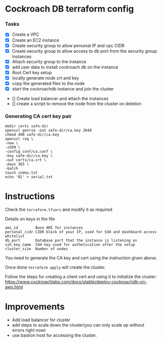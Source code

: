 # Cockroach DB terraform config

### Tasks

- [x] Create a VPC
- [x] Create an EC2 instance
- [x] Create security group to allow personal IP and vpc CIDR
- [x] Create security group to allow access to db port from the security group instances
- [x] Attach security group to the instance
- [x] add user data to install cockroach db on the instance
- [x] Root Cert key setup
- [x] locally generate node crt and key
- [x] copy the generated files to the node
- [x] start the cockroachdb instance and join the cluster
- [] Create load balancer and attach the instances
- [] create a script to remove the node from the cluster on deletion

### Generating CA cert key pair

```
mkdir certs safe-dir
openssl genrsa -out safe-dir/ca.key 2048
chmod 400 safe-dir/ca.key
openssl req \
-new \
-x509 \
-config conf/ca.conf \
-key safe-dir/ca.key \
-out certs/ca.crt \
-days 365 \
-batch
touch index.txt
echo '01' > serial.txt
```

# Instructions

Check the `terraform.tfvars` and modify it as required

Details on keys in the file

```
ami_id        Base AMI for instances
personal_cidr CIDR block of your IP, used for SSH and dashboard access whitelist
db_port       Database port that the instance is listening on
ssh_key_name  SSH key used for authetication after the setup
cluster_size  Number of nodes
```

You need to generate the CA key and cert using the instruction given above.

Once done `terraform apply` will create the cluster.

Follow the steps for creating a client cert and using it to initialize the cluster:
https://www.cockroachlabs.com/docs/stable/deploy-cockroachdb-on-aws.html

# Improvements

- Add load balancer for cluster
- add steps to scale down the cluster(you can only scale up without errors right now)
- use bastion host for accessing the cluster.

